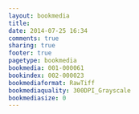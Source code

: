 ```yaml
---
layout: bookmedia
title:
date: 2014-07-25 16:34
comments: true
sharing: true
footer: true
pagetype: bookmedia 
bookmedia: 001-000061
bookindex: 002-000023
bookmediaformat: RawTiff
bookmediaquality: 300DPI_Grayscale
bookmediasize: 0
---
```

